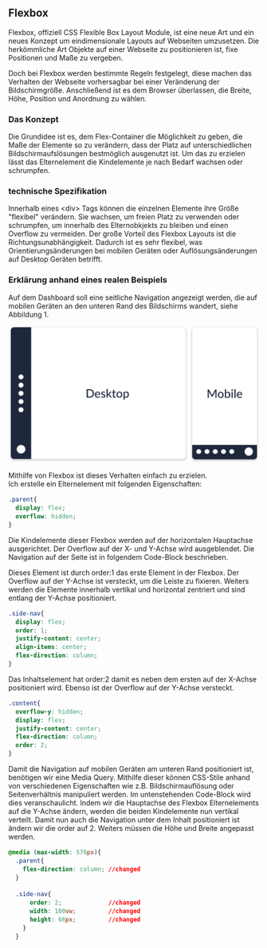 ## Flexbox
Flexbox, offiziell CSS Flexible Box Layout Module, ist eine neue Art und ein neues Konzept um eindimensionale Layouts auf Webseiten umzusetzen. Die herkömmliche Art Objekte auf einer Webseite zu positionieren ist, fixe Positionen und Maße zu vergeben. 

Doch bei Flexbox werden bestimmte Regeln festgelegt, diese machen das Verhalten der Webseite vorhersagbar bei einer Veränderung der Bildschirmgröße. Anschließend ist es dem Browser überlassen, die Breite, Höhe, Position und Anordnung zu wählen. 

### Das Konzept
Die Grundidee ist es, dem Flex-Container die Möglichkeit zu geben, die Maße der Elemente so zu verändern, dass der Platz auf unterschiedlichen Bildschirmaufslösungen bestmöglich ausgenutzt ist. Um das zu erzielen lässt das Elternelement die Kindelemente je nach Bedarf wachsen oder schrumpfen.

### technische Spezifikation
Innerhalb eines \<div> Tags können die einzelnen Elemente ihre Größe "flexibel" verändern. Sie wachsen, um freien Platz zu verwenden oder schrumpfen, um innerhalb des Elternobkjekts zu bleiben und einen Overflow zu vermeiden. Der große Vorteil des Flexbox Layouts ist die Richtungsunabhängigkeit. Dadurch ist es sehr flexibel, was Orientierungsänderungen bei mobilen Geräten oder Auflösungsänderungen auf Desktop Geräten betrifft.

### Erklärung anhand eines realen Beispiels
Auf dem Dashboard soll eine seitliche Navigation angezeigt werden, die auf mobilen Geräten an den unteren Rand des Bildschirms wandert, siehe Abbildung 1. 

![alt text](bilder/Dominik/Flexbox_Illustration_1.png)

Mithilfe von Flexbox ist dieses Verhalten einfach zu erzielen.	
Ich erstelle ein Elternelement mit folgenden Eigenschaften:


```CSS
.parent{
  display: flex;
  overflow: hidden;
}
```
Die Kindelemente dieser Flexbox werden auf der horizontalen Hauptachse ausgerichtet. Der Overflow auf der X- und Y-Achse wird ausgeblendet. Die Navigation auf der Seite ist in folgendem Code-Block beschrieben.

Dieses Element ist durch order:1 das erste Element in der Flexbox. Der Overflow auf der Y-Achse ist versteckt, um die Leiste zu fixieren. Weiters werden die Elemente innerhalb vertikal und horizontal zentriert und sind entlang der Y-Achse positioniert.

```Css
.side-nav{
  display: flex;
  order: 1;
  justify-content: center;
  align-items: center;
  flex-direction: column;
}
```
Das Inhaltselement hat order:2 damit es neben dem ersten auf der X-Achse positioniert wird. Ebenso ist der Overflow auf der Y-Achse versteckt. 

```Css
.content{
  overflow-y: hidden;
  display: flex;
  justify-content: center;
  flex-direction: column;
  order: 2;
}
```
Damit die Navigation auf mobilen Geräten am unteren Rand positioniert ist, benötigen wir eine Media Query. Mithilfe dieser können CSS-Stile anhand von verschiedenen Eigenschaften wie z.B. Bildschirmauflösung oder Seitenverhältnis manipuliert werden. Im untenstehenden Code-Block wird dies veranschaulicht. Indem wir die Hauptachse des Flexbox Elternelements auf die Y-Achse ändern, werden die beiden Kindelemente nun vertikal verteilt. Damit nun auch die Navigation unter dem Inhalt positioniert ist ändern wir die order auf 2. Weiters müssen die Höhe und Breite angepasst werden.

```Css
@media (max-width: 576px){
  .parent{
    flex-direction: column;	//changed
  }

  .side-nav{
      order: 2;				//changed
      width: 100vw;			//changed
      height: 66px;			//changed
    }
  }
```
